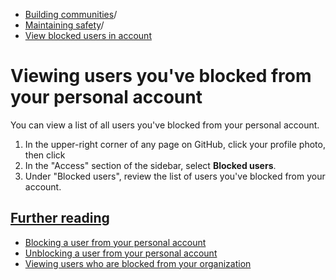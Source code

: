   * [Building communities](https://docs.github.com/en/communities "Building communities")/
  * [Maintaining safety](https://docs.github.com/en/communities/maintaining-your-safety-on-github "Maintaining safety")/
  * [View blocked users in account](https://docs.github.com/en/communities/maintaining-your-safety-on-github/viewing-users-youve-blocked-from-your-personal-account "View blocked users in account")


# Viewing users you've blocked from your personal account
You can view a list of all users you've blocked from your personal account.
  1. In the upper-right corner of any page on GitHub, click your profile photo, then click 
  2. In the "Access" section of the sidebar, select **Blocked users**.
  3. Under "Blocked users", review the list of users you've blocked from your account.


## [Further reading](https://docs.github.com/en/communities/maintaining-your-safety-on-github/viewing-users-youve-blocked-from-your-personal-account#further-reading)
  * [Blocking a user from your personal account](https://docs.github.com/en/communities/maintaining-your-safety-on-github/blocking-a-user-from-your-personal-account)
  * [Unblocking a user from your personal account](https://docs.github.com/en/communities/maintaining-your-safety-on-github/unblocking-a-user-from-your-personal-account)
  * [Viewing users who are blocked from your organization](https://docs.github.com/en/communities/maintaining-your-safety-on-github/viewing-users-who-are-blocked-from-your-organization)


